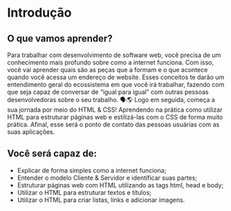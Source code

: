 # Introdução

## O que vamos aprender?
Para trabalhar com desenvolvimento de software web, você precisa de um conhecimento mais profundo sobre como a internet funciona. Com isso, você vai aprender quais são as peças que a formam e o que acontece quando você acessa um endereço de website.
Esses conceitos te darão um entendimento geral do ecossistema em que você irá trabalhar, fazendo com que seja capaz de conversar de “igual para igual” com outras pessoas desenvolvedoras sobre o seu trabalho. 🗣🌎
Logo em seguida, começa a sua jornada por meio do HTML & CSS! Aprendendo na prática como utilizar HTML para estruturar páginas web e estilizá-las com o CSS de forma muito prática. Afinal, esse será o ponto de contato das pessoas usuárias com as suas aplicações.

## Você será capaz de:
- Explicar de forma simples como a internet funciona;
- Entender o modelo Cliente & Servidor e identificar suas partes;
- Estruturar páginas web com HTML utilizando as tags html, head e body;
- Utilizar o HTML para estruturar textos e títulos;
- Utilizar o HTML para criar listas, links e adicionar imagens.
